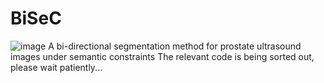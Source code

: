 # BiSeC
![image](https://github.com/jiangjiangv/BiSeC/assets/164507468/ca7b0699-e0d6-4f26-bdbc-7a20a64b8162)
A bi-directional segmentation method for prostate ultrasound images under semantic constraints
The relevant code is being sorted out, please wait patiently...
